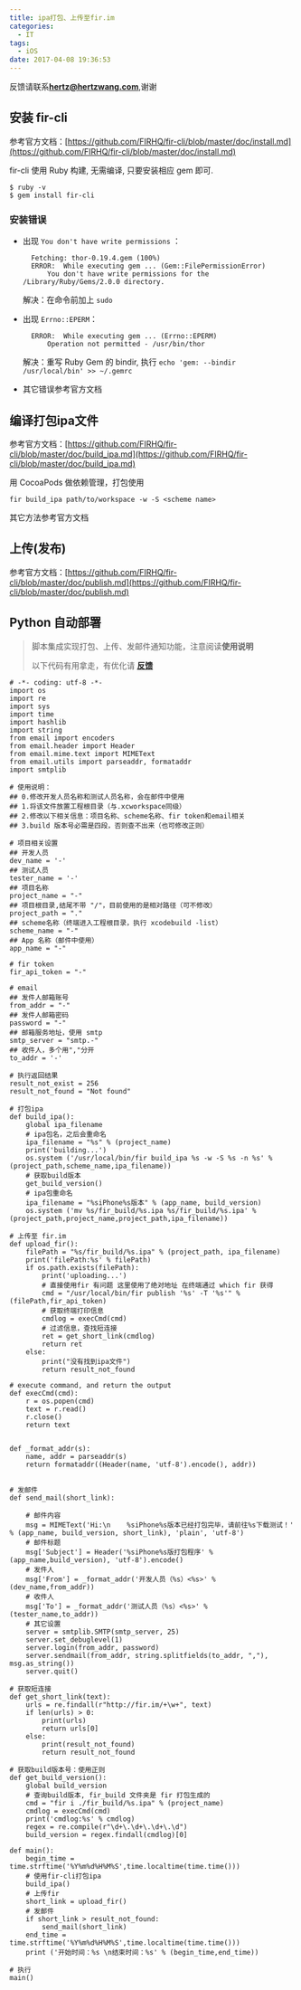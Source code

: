 ```yaml
---
title: ipa打包、上传至fir.im
categories:
  - IT
tags:
  - iOS
date: 2017-04-08 19:36:53
---
```


反馈请联系[**hertz@hertzwang.com**](mailto:hertz@hertzwang.com),谢谢

## 安装 fir-cli

参考官方文档：[https://github.com/FIRHQ/fir-cli/blob/master/doc/install.md](https://github.com/FIRHQ/fir-cli/blob/master/doc/install.md)

fir-cli 使用 Ruby 构建, 无需编译, 只要安装相应 gem 即可.

	$ ruby -v
	$ gem install fir-cli
	
### 安装错误

* 出现 `You don't have write permissions` ：

		Fetching: thor-0.19.4.gem (100%)
		ERROR:  While executing gem ... (Gem::FilePermissionError)
		    You don't have write permissions for the /Library/Ruby/Gems/2.0.0 directory.
		    
	解决：在命令前加上 `sudo`
	
<!-- more -->

* 出现 `Errno::EPERM`：

		ERROR:  While executing gem ... (Errno::EPERM)
		    Operation not permitted - /usr/bin/thor
	解决：重写 Ruby Gem 的 bindir, 执行 `echo 'gem: --bindir /usr/local/bin' >> ~/.gemrc`
	
* 其它错误参考官方文档

## 编译打包ipa文件

参考官方文档：[https://github.com/FIRHQ/fir-cli/blob/master/doc/build_ipa.md](https://github.com/FIRHQ/fir-cli/blob/master/doc/build_ipa.md)

用 CocoaPods 做依赖管理，打包使用 

`fir build_ipa path/to/workspace -w -S <scheme name>`

其它方法参考官方文档

## 上传(发布)

参考官方文档：[https://github.com/FIRHQ/fir-cli/blob/master/doc/publish.md](https://github.com/FIRHQ/fir-cli/blob/master/doc/publish.md) 

## Python 自动部署

> 脚本集成实现打包、上传、发邮件通知功能，注意阅读**使用说明**
> 
> 以下代码有用拿走，有优化请 [**反馈**](mailto:hertz@hertzwang.com)


	# -*- coding: utf-8 -*-
	import os
	import re
	import sys
	import time
	import hashlib
	import string
	from email import encoders
	from email.header import Header
	from email.mime.text import MIMEText
	from email.utils import parseaddr, formataddr
	import smtplib
	
	# 使用说明：
	## 0.修改开发人员名称和测试人员名称，会在邮件中使用
	## 1.将该文件放置工程根目录（与.xcworkspace同级）
	## 2.修改以下相关信息：项目名称、scheme名称、fir token和email相关
	## 3.build 版本号必需是四段，否则查不出来（也可修改正则）
	
	# 项目相关设置
	## 开发人员
	dev_name = '-'
	## 测试人员
	tester_name = '-'
	## 项目名称
	project_name = "-"
	## 项目根目录,结尾不带 "/"，目前使用的是相对路径（可不修改）
	project_path = "."
	## scheme名称（终端进入工程根目录，执行 xcodebuild -list）
	scheme_name = "-"
	## App 名称（邮件中使用）
	app_name = "-"
	
	# fir token
	fir_api_token = "-"
	
	# email
	## 发件人邮箱账号
	from_addr = "-"
	## 发件人邮箱密码
	password = "-"
	## 邮箱服务地址，使用 smtp
	smtp_server = "smtp.-"
	## 收件人，多个用","分开
	to_addr = '-'
	
	# 执行返回结果
	result_not_exist = 256
	result_not_found = "Not found"
	
	# 打包ipa
	def build_ipa():
	    global ipa_filename
	    # ipa包名，之后会重命名
	    ipa_filename = "%s" % (project_name)
	    print('building...')
	    os.system ('/usr/local/bin/fir build_ipa %s -w -S %s -n %s' % (project_path,scheme_name,ipa_filename))
	    # 获取build版本
	    get_build_version()
	    # ipa包重命名
	    ipa_filename = "%siPhone%s版本" % (app_name, build_version)
	    os.system ('mv %s/fir_build/%s.ipa %s/fir_build/%s.ipa' % (project_path,project_name,project_path,ipa_filename))
	
	# 上传至 fir.im
	def upload_fir():
	    filePath = "%s/fir_build/%s.ipa" % (project_path, ipa_filename)
	    print('filePath:%s' % filePath)
	    if os.path.exists(filePath):
	        print('uploading...')
	        # 直接使用fir 有问题 这里使用了绝对地址 在终端通过 which fir 获得
	        cmd = "/usr/local/bin/fir publish '%s' -T '%s'" % (filePath,fir_api_token)
	        # 获取终端打印信息
	        cmdlog = execCmd(cmd)
	        # 过滤信息，查找短连接
	        ret = get_short_link(cmdlog)
	        return ret
	    else:
	        print("没有找到ipa文件")
	        return result_not_found
	
	# execute command, and return the output
	def execCmd(cmd):
	    r = os.popen(cmd)
	    text = r.read()
	    r.close()
	    return text
	
	
	def _format_addr(s):
	    name, addr = parseaddr(s)
	    return formataddr((Header(name, 'utf-8').encode(), addr))
	
	
	# 发邮件
	def send_mail(short_link):
	    
	    # 邮件内容
	    msg = MIMEText('Hi:\n    %siPhone%s版本已经打包完毕，请前往%s下载测试！' % (app_name, build_version, short_link), 'plain', 'utf-8')
	    # 邮件标题
	    msg['Subject'] = Header('%siPhone%s版打包程序' % (app_name,build_version), 'utf-8').encode()
	    # 发件人
	    msg['From'] = _format_addr('开发人员（%s）<%s>' % (dev_name,from_addr))
	    # 收件人
	    msg['To'] = _format_addr('测试人员（%s）<%s>' % (tester_name,to_addr))
	    # 其它设置
	    server = smtplib.SMTP(smtp_server, 25)
	    server.set_debuglevel(1)
	    server.login(from_addr, password)
	    server.sendmail(from_addr, string.splitfields(to_addr, ","), msg.as_string())
	    server.quit()
	
	# 获取短连接
	def get_short_link(text):
	    urls = re.findall(r"http://fir.im/+\w+", text)
	    if len(urls) > 0:
	        print(urls)
	        return urls[0]
	    else:
	        print(result_not_found)
	        return result_not_found
	
	# 获取build版本号：使用正则
	def get_build_version():
	    global build_version
	    # 查询build版本, fir_build 文件夹是 fir 打包生成的
	    cmd = "fir i ./fir_build/%s.ipa" % (project_name)
	    cmdlog = execCmd(cmd)
	    print('cmdlog:%s' % cmdlog)
	    regex = re.compile(r"\d+\.\d+\.\d+\.\d")
	    build_version = regex.findall(cmdlog)[0]
	
	def main():
	    begin_time = time.strftime('%Y%m%d%H%M%S',time.localtime(time.time()))
	    # 使用fir-cli打包ipa
	    build_ipa()
	    # 上传fir
	    short_link = upload_fir()
	    # 发邮件
	    if short_link > result_not_found:
	        send_mail(short_link)
	    end_time = time.strftime('%Y%m%d%H%M%S',time.localtime(time.time()))
	    print ('开始时间：%s \n结束时间：%s' % (begin_time,end_time))
	
	# 执行
	main()